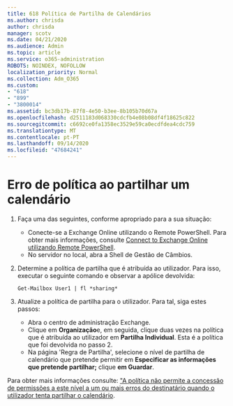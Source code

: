 ```yaml
---
title: 618 Política de Partilha de Calendários
ms.author: chrisda
author: chrisda
manager: scotv
ms.date: 04/21/2020
ms.audience: Admin
ms.topic: article
ms.service: o365-administration
ROBOTS: NOINDEX, NOFOLLOW
localization_priority: Normal
ms.collection: Adm_O365
ms.custom:
- "618"
- "899"
- "3800014"
ms.assetid: bc3db17b-87f8-4e50-b3ee-8b105b70d67a
ms.openlocfilehash: d2511183d068330cdcfb4e08b08df4f18625c822
ms.sourcegitcommit: c6692ce0fa1358ec3529e59ca0ecdfdea4cdc759
ms.translationtype: MT
ms.contentlocale: pt-PT
ms.lasthandoff: 09/14/2020
ms.locfileid: "47684241"
---
```

# <a name="policy-error-when-sharing-a-calendar"></a>Erro de política ao partilhar um calendário

1. Faça uma das seguintes, conforme apropriado para a sua situação:
    - Conecte-se a Exchange Online utilizando o Remote PowerShell. Para obter mais informações, consulte [Connect to Exchange Online utilizando Remote PowerShell](https://technet.microsoft.com/library/jj984289%28v=exchg.160%29.aspx).
    - No servidor no local, abra a Shell de Gestão de Câmbios.
2. Determine a política de partilha que é atribuída ao utilizador. Para isso, executar o seguinte comando e observar a apólice devolvida:

    `
    Get-Mailbox User1 | fl *sharing*
    `

3. Atualize a política de partilha para o utilizador. Para tal, siga estes passos:
    - Abra o centro de administração Exchange.
    - Clique em **Organização**e, em seguida, clique duas vezes na política que é atribuída ao utilizador em **Partilha Individual**. Esta é a política que foi devolvida no passo 2.
    - Na página 'Regra de Partilha', selecione o nível de partilha de calendário que pretende permitir em **Especificar as informações que pretende partilhar;** clique **em Guardar**.

Para obter mais informações consulte: ["A política não permite a concessão de permissões a este nível a um ou mais erros do destinatário quando o utilizador tenta partilhar o calendário](https://docs.microsoft.com/exchange/troubleshoot/calendar-sharing/policy-permissions-issue).
